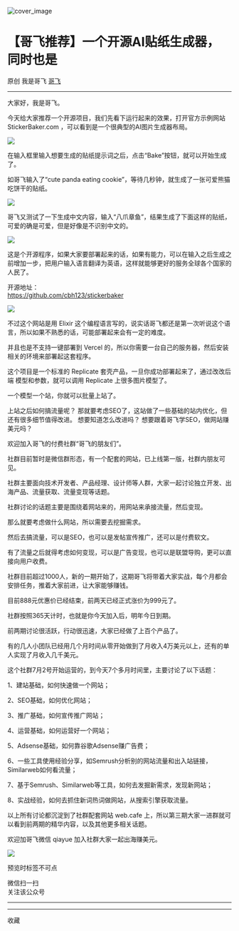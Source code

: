![cover_image](https://mmbiz.qpic.cn/sz_mmbiz_jpg/LBrX00GQeicsv5eTNUbhoTMQGI4PibnCmSY8RWAzJBxN5ZtQViaJYxAC0T1OibJy5xAFbTYxzZSkOwpATYOiaKoDiaqA/0?wx_fmt=jpeg)

#  【哥飞推荐】一个开源AI贴纸生成器，同时也是

原创  我是哥飞  [ 哥飞 ](javascript:void\(0\);)

__ _ _ _ _

大家好，我是哥飞。

今天给大家推荐一个开源项目，我们先看下运行起来的效果，打开官方示例网站 StickerBaker.com ，可以看到是一个很典型的AI图片生成器布局。

![](https://mmbiz.qpic.cn/sz_mmbiz_png/LBrX00GQeicsv5eTNUbhoTMQGI4PibnCmSluFHbIEV0lZsKXVCOcMWrh3duHYiaT9DFQwYQ43RIaoStm8mhd0o9hw/640?wx_fmt=png&from=appmsg)

在输入框里输入想要生成的贴纸提示词之后，点击“Bake”按钮，就可以开始生成了。  

如哥飞输入了“cute panda eating cookie”，等待几秒钟，就生成了一张可爱熊猫吃饼干的贴纸。  

![](https://mmbiz.qpic.cn/sz_mmbiz_png/LBrX00GQeicsv5eTNUbhoTMQGI4PibnCmS8n9PiaQwz7gVtW7t7I8xpeTcCoUGH3iaDbE4lGn74M85WoicJTnbxbic3Q/640?wx_fmt=png&from=appmsg)

哥飞又测试了一下生成中文内容，输入“八爪章鱼”，结果生成了下面这样的贴纸，可爱的确是可爱，但是好像是不识别中文的。  

![](https://mmbiz.qpic.cn/sz_mmbiz_png/LBrX00GQeicsv5eTNUbhoTMQGI4PibnCmS9cFJY8PIWRvchDWbGJEA87FVdp1twC80rmvZdtAmx2ia7Dh8G1hIg9A/640?wx_fmt=png&from=appmsg)

这是个开源程序，如果大家要部署起来的话，如果有能力，可以在输入之后生成之前增加一步，把用户输入语言翻译为英语，这样就能够更好的服务全球各个国家的人民了。  

开源地址：  
https://github.com/cbh123/stickerbaker

![](https://mmbiz.qpic.cn/sz_mmbiz_png/LBrX00GQeicsv5eTNUbhoTMQGI4PibnCmSzLW7iaoiacB9vDAEBxqsQc8iaF5icRujWPBk6o20AAx8tFFTgvq9g5zCBA/640?wx_fmt=png&from=appmsg)

不过这个网站是用 Elixir 这个编程语言写的，说实话哥飞都还是第一次听说这个语言，所以如果不熟悉的话，可能部署起来会有一定的难度。

并且也是不支持一键部署到 Vercel 的，所以你需要一台自己的服务器，然后安装相关的环境来部署起这套程序。

这个项目是一个标准的 Replicate 套壳产品，一旦你成功部署起来了，通过改改后端  模型和参数，就可以调用 Replicate 上很多图片模型了。

一个模型一个站，你就可以批量上站了。

上站之后如何搞流量呢？  那就要考虑SEO了，这站做了一些基础的站内优化，但还有很多细节值得改进。  想要知道怎么改进吗？
想要跟着哥飞学SEO，做网站赚美元吗？

欢迎加入哥飞的付费社群“哥飞的朋友们”。  

  

社群目前暂时是微信群形态，有一个配套的网站，已上线第一版，社群内朋友可见。

  

社群主要面向技术开发者、产品经理、设计师等人群，大家一起讨论独立开发、出海产品、流量获取、流量变现等话题。

  

社群讨论的话题主要是围绕着网站来的，用网站来承接流量，然后变现。

  

那么就要考虑做什么网站，所以需要去挖掘需求。

  

然后去搞流量，可以是SEO，也可以是发帖宣传推广，还可以是付费软文。

  

有了流量之后就得考虑如何变现，可以是广告变现，也可以是联盟导购，更可以直接向用户收费。

  

社群目前超过1000人，新的一期开始了，这期哥飞将带着大家实战，每个月都会安排任务，推着大家前进，让大家能够赚钱。

  

目前888元优惠价已经结束，前两天已经正式涨价为999元了。

  

社群按照365天计时，也就是你今天加入后，明年今日到期。

  

前两期讨论很活跃，行动很迅速，大家已经做了上百个产品了。

  

有的几人小团队已经用几个月时间从零开始做到了月收入4万美元以上，还有的单人实现了月收入几千美元。

  

这个社群7月2号开始运营的，到今天7个多月时间里，主要讨论了以下话题：

1、建站基础，如何快速做一个网站；

2、SEO基础，如何优化网站；

3、推广基础，如何宣传推广网站；

4、运营基础，如何运营好一个网站；

5、Adsense基础，如何靠谷歌Adsense赚广告费；

6、一些工具使用经验分享，如Semrush分析别的网站流量和出入站链接，Similarweb如何看流量；

7、基于Semrush、Similarweb等工具，如何去发掘新需求，发现新网站；

8、实战经验，如何去抓住新词热词做网站，从搜索引擎获取流量。

  

以上所有讨论都沉淀到了社群配套网站 web.cafe 上，所以第三期大家一进群就可以看到前两期的精华内容，以及其他更多相关话题。

  

欢迎加哥飞微信 qiayue 加入社群大家一起出海赚美元。

  

![](https://mmbiz.qpic.cn/sz_mmbiz_png/LBrX00GQeicv24nb20ZrM7niaIBxv5QynWqOtclGh4ApYjVM5exp1niaK9pOLIOswYu2jU0zczI2Hx2bdfAo1Fwow/640?wx_fmt=png&wxfrom=5&wx_lazy=1&wx_co=1)

  

预览时标签不可点

微信扫一扫  
关注该公众号





****



****



  收藏

